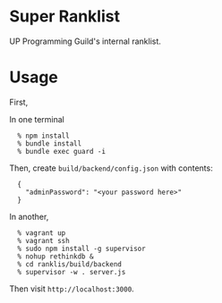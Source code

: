 Super Ranklist
===============

UP Programming Guild's internal ranklist.

# Usage

First, 

In one terminal

```
  % npm install
  % bundle install
  % bundle exec guard -i
```

Then, create `build/backend/config.json` with contents:

```
  {
    "adminPassword": "<your password here>"
  }
```

In another,

```
  % vagrant up
  % vagrant ssh
  % sudo npm install -g supervisor
  % nohup rethinkdb &
  % cd ranklis/build/backend
  % supervisor -w . server.js
```

Then visit `http://localhost:3000`.
